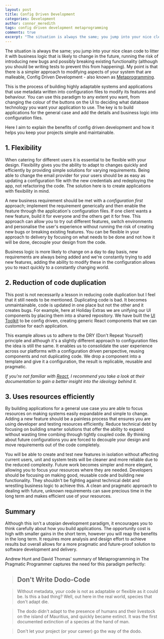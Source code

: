 ```yaml
---
layout: post
title: Config Driven Development
categories: Development
author: connor_meredith
tags: config driven development metaprogramming
comments: true
excerpt: "The situation is always the same; you jump into your nice clean code to litter it with business logic that is likely to change in the future, running the risk of introducing new bugs and possibly breaking existing functionality. Surely there's a better solution?"
---
```


The situation is always the same; you jump into your nice clean code to litter it with business logic that is likely to change in the future, running the risk of introducing new bugs and possibly breaking existing functionality (although you should be writing tests to prevent this from happening). My point is that there is a simpler approach to modifying aspects of your system that are malleable, Config Driven Development - also known as [Metaprogramming](https://en.wikipedia.org/wiki/Metaprogramming).

This is the process of building highly adaptable systems and applications that use metadata written into configuration files to modify its features and behaviour. You can use this paradigm to any extent you want, from changing the colour of the buttons on the UI to deciding what database technology you want your application to use. The key is to build applications for the general case and add the details and business logic into configuration files.

Here I aim to explain the benefits of config driven development and how it helps you keep your projects simple and maintainable.

## 1. Flexibility
When catering for different users it is essential to be flexible with your design. Flexibility gives you the ability to adapt to changes quickly and efficiently by providing simple solutions for varying requirements. Being able to change the email provider for your users should be as easy as updating a configuration file with the new credentials and redeploying the app, not refactoring the code. The solution here is to create applications with flexibility in mind.

A new business requirement should be met with a *configuration first* approach; implement the requirement generically and then enable the feature through the application's configuration files. If one client wants a new feature, build it for everyone and the others get it for free. This approach can allow you to try out different features, switch environments and personalise the user's experience without running the risk of creating new bugs or breaking existing features. You can be flexible in your approach to delivery by focusing on what needs to be done and not how it will be done, decouple your design from the code.

Business logic is more likely to change on a day to day basis, new requirements are always being added and we're constantly trying to add new features, adding the ability to modify these in the configuration allows you to react quickly to a constantly changing world.

## 2. Reduction of code duplication
This post is not necessarily a lesson in reducing code duplication but I feel that it still needs to be mentioned. Duplicating code is bad. It becomes unmaintainable, code is updated in one place but not the other and it creates bugs. For example, here at Holiday Extras we are unifying our UI components by placing them into a shared repository. We have built the [UI Toolkit](https://github.com/holidayextras/ui-toolkit) to be config driven, creating generic React components that we can customise for each application.

This example allows us to adhere to the DRY (Don't Repeat Yourself) principle and although it's a slightly different approach to configuration files the idea is still the same. It enables us to consolidate the user experience across our platforms with a configuration driven perspective, reusing components and not duplicating code. We drop a component into a template and give it a configuration, the result is replicable, reusable and pragmatic.

*If you're not familiar with [React](https://facebook.github.io/react/), I recommend you take a look at their documentation to gain a better insight into the ideology behind it.*

## 3. Uses resources efficiently
By building applications for a general use case you are able to focus resources on making systems easily expandable and simple to change. Adding a new feature should be a painless process that ensures you are using developer and testing resources efficiently. Reduce technical debt by focusing on building smarter solutions that offer the ability to expand without wasting time combing through tightly coupled code. By thinking about future configurations you are forced to decouple your design and move requirements out of the code completely.

You will be able to create and test new features in isolation without affecting current users, unit and system tests will be cleaner and more reliable due to the reduced complexity. Future work becomes simpler and more elegant, allowing you to focus your resources where they are needed. Developers should be focusing on making good, reusable code and building new functionality. They shouldn't be fighting against technical debt and wrestling business logic to achieve this. A clean and pragmatic approach to dealing with future, unknown requirements can save precious time in the long term and makes efficient use of your resources.

## Summary
Although this isn't a utopian development paradigm, it encourages you to think carefully about how you build applications. The opportunity cost is high with smaller gains in the short term, however you will reap the benefits in the long term. It requires more analysis and design effort to achieve results but overall allows for a more pragmatic and future-proof solution to software development and delivery.

Andrew Hunt and David Thomas' summary of Metaprogramming in The Pragmatic Programmer captures the need for this paradigm perfectly:

> ## Don't Write Dodo-Code

> Without metadata, your code is not as adaptable or flexible as it could be. Is this a bad thing? Well, out here in the real world, species that don't adapt die.

> The dodo didn't adapt to the presence of humans and their livestock on the island of Mauritius, and quickly became extinct. It was the first documented extinction of a species at the hand of man.

> Don't let your project (or your career) go the way of the dodo.
